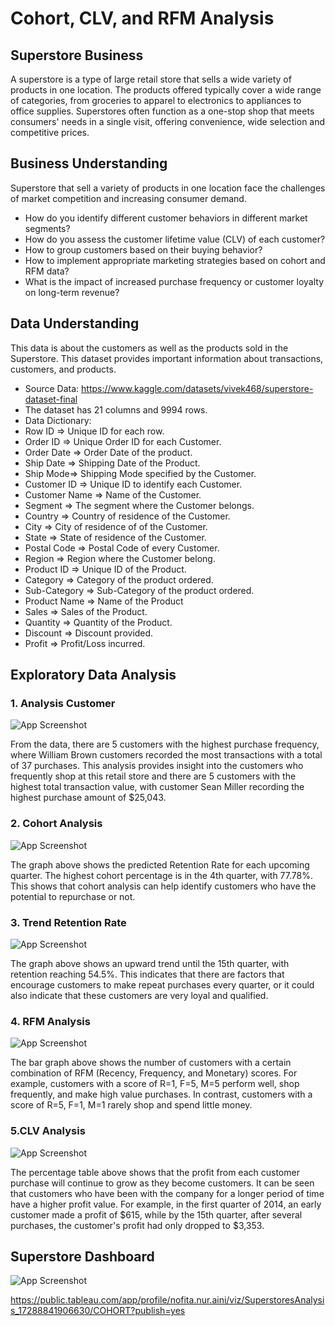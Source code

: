 # Cohort, CLV, and RFM Analysis

## Superstore Business

A superstore is a type of large retail store that sells a wide variety of products in one location. The products offered typically cover a wide range of categories, from groceries to apparel to electronics to appliances to office supplies. Superstores often function as a one-stop shop that meets consumers' needs in a single visit, offering convenience, wide selection and competitive prices.

## Business Understanding

Superstore that sell a variety of products in one location face the challenges of market competition and increasing consumer demand. 

- How do you identify different customer behaviors in different market segments?
- How do you assess the customer lifetime value (CLV) of each customer?
- How to group customers based on their buying behavior?
- How to implement appropriate marketing strategies based on cohort and RFM data?
- What is the impact of increased purchase frequency or customer loyalty on long-term revenue?

## Data Understanding

This data is about the customers as well as the products sold in the Superstore. This dataset provides important information about transactions, customers, and products.

- Source Data: https://www.kaggle.com/datasets/vivek468/superstore-dataset-final
- The dataset has 21 columns and 9994 rows.
- Data Dictionary:
- Row ID => Unique ID for each row.
- Order ID => Unique Order ID for each Customer.
- Order Date => Order Date of the product.
- Ship Date => Shipping Date of the Product.
- Ship Mode=> Shipping Mode specified by the Customer.
- Customer ID => Unique ID to identify each Customer.
- Customer Name => Name of the Customer.
- Segment => The segment where the Customer belongs.
- Country => Country of residence of the Customer.
- City => City of residence of of the Customer.
- State => State of residence of the Customer.
- Postal Code => Postal Code of every Customer.
- Region => Region where the Customer belong.
- Product ID => Unique ID of the Product.
- Category => Category of the product ordered.
- Sub-Category => Sub-Category of the product ordered.
- Product Name => Name of the Product
- Sales => Sales of the Product.
- Quantity => Quantity of the Product.
- Discount => Discount provided.
- Profit => Profit/Loss incurred.

## Exploratory Data Analysis

### 1. Analysis Customer

![App Screenshot](./images/top-5-customer-A)

From the data, there are 5 customers with the highest purchase frequency, where William Brown customers recorded the most transactions with a total of 37 purchases. This analysis provides insight into the customers who frequently shop at this retail store and there are 5 customers with the highest total transaction value, with customer Sean Miller recording the highest purchase amount of $25,043.

### 2. Cohort Analysis

![App Screenshot](./images/cohort-analysis)

The graph above shows the predicted Retention Rate for each upcoming quarter. The highest cohort percentage is in the 4th quarter, with 77.78%. This shows that cohort analysis can help identify customers who have the potential to repurchase or not.

### 3. Trend Retention Rate

![App Screenshot](./images/retention-line)

The graph above shows an upward trend until the 15th quarter, with retention reaching 54.5%. This indicates that there are factors that encourage customers to make repeat purchases every quarter, or it could also indicate that these customers are very loyal and qualified.


### 4. RFM Analysis

![App Screenshot](./images/RFM-Analysis)

The bar graph above shows the number of customers with a certain combination of RFM (Recency, Frequency, and Monetary) scores. For example, customers with a score of R=1, F=5, M=5 perform well, shop frequently, and make high value purchases. In contrast, customers with a score of R=5, F=1, M=1 rarely shop and spend little money.

### 5.CLV Analysis

![App Screenshot](./images/CLV-analysis)

The percentage table above shows that the profit from each customer purchase will continue to grow as they become customers. It can be seen that customers who have been with the company for a longer period of time have a higher profit value. For example, in the first quarter of 2014, an early customer made a profit of $615, while by the 15th quarter, after several purchases, the customer's profit had only dropped to $3,353.

## Superstore Dashboard

![App Screenshot](./images/dashboard)

https://public.tableau.com/app/profile/nofita.nur.aini/viz/SuperstoresAnalysis_17288841906630/COHORT?publish=yes
